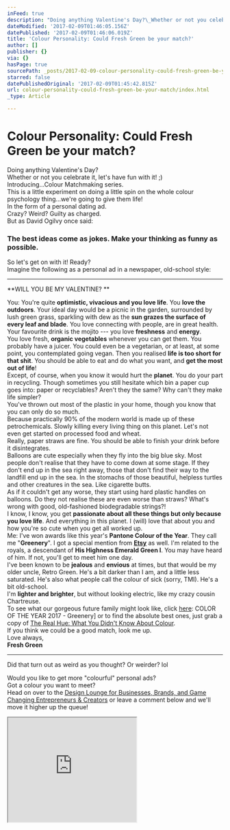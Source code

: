 ```yaml
---
inFeed: true
description: "Doing anything Valentine's Day?\_Whether or not you celebrate it, let's have fun with it! ;)Introducing...Colour Matchmaking series.\_This is a little experiment on doing a little spin on the whole colour psychology thing...we're going to give them life!In the form of a personal dating ad.\_Crazy? Weird? Guilty as charged.\_But as David Ogilvy once said:\_"
dateModified: '2017-02-09T01:46:05.156Z'
datePublished: '2017-02-09T01:46:06.019Z'
title: 'Colour Personality: Could Fresh Green be your match?'
author: []
publisher: {}
via: {}
hasPage: true
sourcePath: _posts/2017-02-09-colour-personality-could-fresh-green-be-your-match.md
starred: false
datePublishedOriginal: '2017-02-09T01:45:42.815Z'
url: colour-personality-could-fresh-green-be-your-match/index.html
_type: Article

---
```

# Colour Personality: Could Fresh Green be your match?

Doing anything Valentine's Day?   
Whether or not you celebrate it, let's have fun with it! ;)  
Introducing...Colour Matchmaking series.   
This is a little experiment on doing a little spin on the whole colour psychology thing...we're going to give them life!  
In the form of a personal dating ad.   
Crazy? Weird? Guilty as charged.   
But as David Ogilvy once said: 

### The best ideas come as jokes. Make your thinking as funny as possible.

So let's get on with it! Ready?  
Imagine the following as a personal ad in a newspaper, old-school style:

---

**WILL YOU BE MY VALENTINE? **

You: You're quite **optimistic, vivacious and you love life**. You **love the outdoors**. Your ideal day would be a picnic in the garden, surrounded by lush green grass, sparkling with dew as the **sun grazes the surface of every leaf and blade**. You love connecting with people, are in great health.   
Your favourite drink is the mojito --- you love **freshness** and **energy**.   
You love fresh, **organic vegetables** whenever you can get them. You probably have a juicer. You could even be a vegetarian, or at least, at some point, you contemplated going vegan. Then you realised **life is too short for that shit**. You should be able to eat and do what you want, and **get the most out of life**!  
Except, of course, when you know it would hurt the **planet**. You do your part in recycling. Though sometimes you still hesitate which bin a paper cup goes into: paper or recyclables? Aren't they the same? Why can't they make life simpler?  
You've thrown out most of the plastic in your home, though you know that you can only do so much.  
Because practically 90% of the modern world is made up of these petrochemicals. Slowly killing every living thing on this planet. Let's not even get started on processed food and wheat.  
Really, paper straws are fine. You should be able to finish your drink before it disintegrates.  
Balloons are cute especially when they fly into the big blue sky. Most people don't realise that they have to come down at some stage. If they don't end up in the sea right away, those that don't find their way to the landfill end up in the sea. In the stomachs of those beautiful, helpless turtles and other creatures in the sea. Like cigarette butts.   
As if it couldn't get any worse, they start using hard plastic handles on balloons. Do they not realise these are even worse than straws? What's wrong with good, old-fashioned biodegradable strings?!  
I know, I know, you get **passionate about all these things but only because you love life**. And everything in this planet. I (will) love that about you and how you're so cute when you get all worked up.   
Me: I've won awards like this year's **Pantone Colour of the Year**. They call me "**Greenery**". I got a special mention from **[Etsy][0]** as well.  I'm related to the royals, a descendant of **His Highness Emerald Green I**. You may have heard of him. If not, you'll get to meet him one day.  
I've been known to be **jealous** and **envious** at times, but that would be my older uncle, Retro Green. He's a bit darker than I am, and a little less saturated. He's also what people call the colour of sick (sorry, TMI). He's a bit old-school.  
I'm **lighter and brighter**, but without looking electric, like my crazy cousin Chartreuse.  
To see what our gorgeous future family might look like, click [here][1]: COLOR OF THE YEAR 2017 - Greenery\] or to find the absolute best ones, just grab a copy of [The Real Hue: What You Didn't Know About Colour][2].   
If you think we could be a good match, look me up.   
Love always,  
**Fresh Green**

---

Did that turn out as weird as you thought? Or weirder? lol

Would you like to get more "colourful" personal ads?  
Got a colour you want to meet?  
Head on over to the [Design Lounge for Businesses, Brands, and Game Changing Entrepreneurs & Creators][3] or leave a comment below and we'll move it higher up the queue! 

<iframe src="https://the-grid.github.io/ed-userhtml/?g=eJxNkMFKxDAQhu99ilDBbWE3UUEQ2-6hIOJlT95EJE0m3XTbpCTT4iK-u7O7VbzNMB_fzPyltjNTvYyxSk2zUX4YwGFMmZYoN_sApkr3iOOjEE3vWw623aPywUGIXPmFc9Mw-ojkuE-3pSDnNknKk9rqszd4j3-TMqpgR9xmZnIKrXeZXrO4JjZnXwljswyso950kVVM8xbwqYfzXfXxVbY7OUAW87eb94Joa1j2n6mPLzojVc4C4BTciVlEKoBEWDgyFDTgVtPM6gvGY1DUpkIo7xwo5EYqaLw_cAcowH081yLqA-_i1adphr66vZ4pCnqimu_4Q3rS0N18lIF27LwGbl2EgDUYHyBb_sqL5DvTXk2nS9ZsdUlkRdXvvk0Xac8qz4tSLHn9AOKKjaA" height="244" style=""></iframe>



[0]: http://etsy.com/au/shop/eightcornerscreative
[1]: https://www.pantone.com/color-of-the-year-2017
[2]: http://bit.ly/therealhue
[3]: http://gretcho.link/dlounge